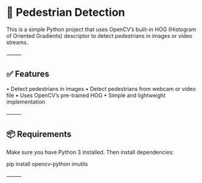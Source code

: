 # 🚶 Pedestrian Detection

This is a simple Python project that uses OpenCV’s built-in HOG (Histogram of Oriented Gradients) descriptor  to detect pedestrians in images or video streams.

⸻

## ✅ Features
 • Detect pedestrians in images
 • Detect pedestrians from webcam or video file
 • Uses OpenCV’s pre-trained HOG 
 • Simple and lightweight implementation

⸻

## 📦 Requirements

Make sure you have Python 3 installed. Then install dependencies:

pip install opencv-python imutils


⸻


